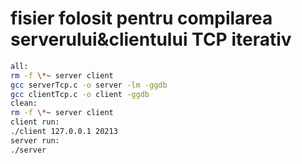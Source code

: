 # fisier folosit pentru compilarea serverului&clientului TCP iterativ

```bash
all:
rm -f \*~ server client
gcc serverTcp.c -o server -lm -ggdb
gcc clientTcp.c -o client -ggdb
clean:
rm -f \*~ server client
client run:
./client 127.0.0.1 20213
server run:
./server
```
